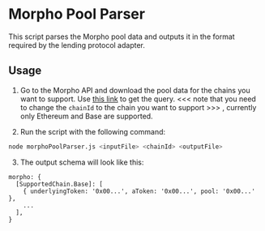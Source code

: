 # Morpho Pool Parser

This script parses the Morpho pool data and outputs it in the format required by the lending protocol adapter.

## Usage
1. Go to the Morpho API and download the pool data for the chains you want to support. Use [this link](https://blue-api.morpho.org/graphql?explorerURLState=N4IgJg9gxgrgtgUwHYBcQC4QEcYIE4CeAFACQDuAFvgugAQBqAhjADYoBiAlm-gM4CUtYAB0ktWgDdmbXkUrU65KngSCRY8bU4oEcXkNGbNjMGBW9eho7SSNEVo5W0IWnXjrAPjFhCgMbrWhMzBAsvIzAEKE44RhZLAM0AX3DaKApGTjF1QPFOT0SjJF8yCDwAa1SUxOrxaqSQABoQKTxORgAjFlCMEBzaYRB5FUG6fvFB9MykAEkwAH0s0doADgAWAFYAZkavQacdV3cETwxaFDxcXY16kCSgA) to get the query. <<< note that you need to change the `chainId` to the chain you want to support >>> , currently only Ethereum and Base are supported.

2. Run the script with the following command:
```bash
node morphoPoolParser.js <inputFile> <chainId> <outputFile>
```

3. The output schema will look like this:
```
morpho: {
  [SupportedChain.Base]: [
    { underlyingToken: '0x00...', aToken: '0x00...', pool: '0x00...' },
    ...
  ],
}
```